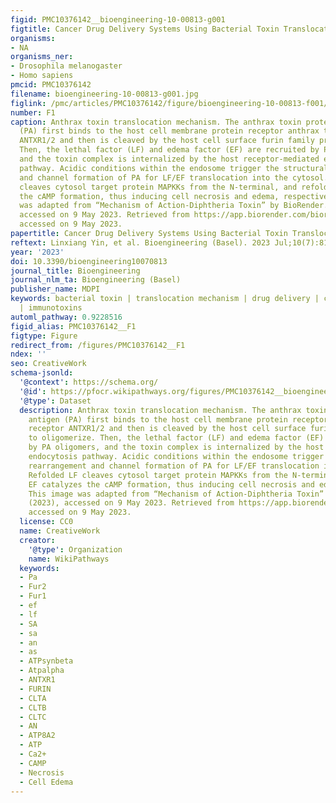```yaml
---
figid: PMC10376142__bioengineering-10-00813-g001
figtitle: Cancer Drug Delivery Systems Using Bacterial Toxin Translocation Mechanisms
organisms:
- NA
organisms_ner:
- Drosophila melanogaster
- Homo sapiens
pmcid: PMC10376142
filename: bioengineering-10-00813-g001.jpg
figlink: /pmc/articles/PMC10376142/figure/bioengineering-10-00813-f001/
number: F1
caption: Anthrax toxin translocation mechanism. The anthrax toxin protective antigen
  (PA) first binds to the host cell membrane protein receptor anthrax toxin receptor
  ANTXR1/2 and then is cleaved by the host cell surface furin family protease to oligomerize.
  Then, the lethal factor (LF) and edema factor (EF) are recruited by PA oligomers,
  and the toxin complex is internalized by the host receptor-mediated endocytosis
  pathway. Acidic conditions within the endosome trigger the structural rearrangement
  and channel formation of PA for LF/EF translocation into the cytosol. Refolded LF
  cleaves cytosol target protein MAPKKs from the N-terminal, and refolded EF catalyzes
  the cAMP formation, thus inducing cell necrosis and edema, respectively. This image
  was adapted from “Mechanism of Action-Diphtheria Toxin” by BioRender.com (2023),
  accessed on 9 May 2023. Retrieved from https://app.biorender.com/biorender-templates,
  accessed on 9 May 2023.
papertitle: Cancer Drug Delivery Systems Using Bacterial Toxin Translocation Mechanisms.
reftext: Linxiang Yin, et al. Bioengineering (Basel). 2023 Jul;10(7):813.
year: '2023'
doi: 10.3390/bioengineering10070813
journal_title: Bioengineering
journal_nlm_ta: Bioengineering (Basel)
publisher_name: MDPI
keywords: bacterial toxin | translocation mechanism | drug delivery | cancer therapy
  | immunotoxins
automl_pathway: 0.9228516
figid_alias: PMC10376142__F1
figtype: Figure
redirect_from: /figures/PMC10376142__F1
ndex: ''
seo: CreativeWork
schema-jsonld:
  '@context': https://schema.org/
  '@id': https://pfocr.wikipathways.org/figures/PMC10376142__bioengineering-10-00813-g001.html
  '@type': Dataset
  description: Anthrax toxin translocation mechanism. The anthrax toxin protective
    antigen (PA) first binds to the host cell membrane protein receptor anthrax toxin
    receptor ANTXR1/2 and then is cleaved by the host cell surface furin family protease
    to oligomerize. Then, the lethal factor (LF) and edema factor (EF) are recruited
    by PA oligomers, and the toxin complex is internalized by the host receptor-mediated
    endocytosis pathway. Acidic conditions within the endosome trigger the structural
    rearrangement and channel formation of PA for LF/EF translocation into the cytosol.
    Refolded LF cleaves cytosol target protein MAPKKs from the N-terminal, and refolded
    EF catalyzes the cAMP formation, thus inducing cell necrosis and edema, respectively.
    This image was adapted from “Mechanism of Action-Diphtheria Toxin” by BioRender.com
    (2023), accessed on 9 May 2023. Retrieved from https://app.biorender.com/biorender-templates,
    accessed on 9 May 2023.
  license: CC0
  name: CreativeWork
  creator:
    '@type': Organization
    name: WikiPathways
  keywords:
  - Pa
  - Fur2
  - Fur1
  - ef
  - lf
  - SA
  - sa
  - an
  - as
  - ATPsynbeta
  - Atpalpha
  - ANTXR1
  - FURIN
  - CLTA
  - CLTB
  - CLTC
  - AN
  - ATP8A2
  - ATP
  - Ca2+
  - CAMP
  - Necrosis
  - Cell Edema
---
```

